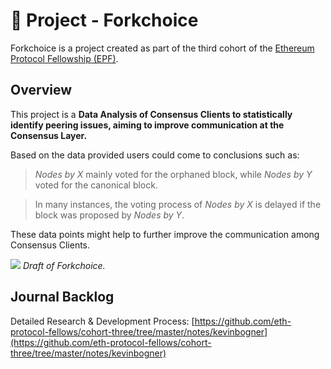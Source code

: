 # 🍴 Project - Forkchoice

Forkchoice is a project created as part of the third cohort of the [Ethereum Protocol Fellowship (EPF)](https://github.com/eth-protocol-fellows/cohort-three/blob/master/program-guide/program-details.md).

## Overview

This project is a **Data Analysis of Consensus Clients to statistically identify peering issues, aiming to improve communication at the Consensus Layer.**

Based on the data provided users could come to conclusions such as:

> *Nodes by X* mainly voted for the orphaned block, while *Nodes by Y* voted for the canonical block.

> In many instances, the voting process of *Nodes by X* is delayed if the block was proposed by *Nodes by Y*.

These data points might help to further improve the communication among Consensus Clients.


![](https://user-images.githubusercontent.com/114221396/193872844-dfb4a9b9-eb5c-4eed-84a5-fd7a238dae84.png)
*Draft of Forkchoice.*


## Journal Backlog

Detailed Research & Development Process: [https://github.com/eth-protocol-fellows/cohort-three/tree/master/notes/kevinbogner](https://github.com/eth-protocol-fellows/cohort-three/tree/master/notes/kevinbogner)
